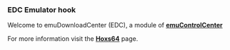 ### EDC Emulator hook

Welcome to emuDownloadCenter (EDC), a module of [**emuControlCenter**](https://github.com/PhoenixInteractiveNL/emuControlCenter/wiki/)

For more information visit the [**Hoxs64**](https://github.com/PhoenixInteractiveNL/emuDownloadCenter/wiki/Emulator-hoxs64#menu) page.
